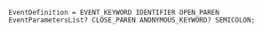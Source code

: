 <!-- This file is generated automatically by infrastructure scripts. Please don't edit by hand. -->

```{ .ebnf .slang-ebnf #EventDefinition }
EventDefinition = EVENT_KEYWORD IDENTIFIER OPEN_PAREN EventParametersList? CLOSE_PAREN ANONYMOUS_KEYWORD? SEMICOLON;
```

